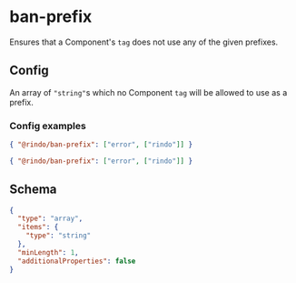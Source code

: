 # ban-prefix

Ensures that a Component's `tag` does not use any of the given prefixes.

## Config

An array of `"string"`s which no Component `tag` will be allowed to use as a prefix.

### Config examples

```json
{ "@rindo/ban-prefix": ["error", ["rindo"]] }
```

```json
{ "@rindo/ban-prefix": ["error", ["rindo"]] }
```

## Schema

```json
{
  "type": "array",
  "items": {
    "type": "string"
  },
  "minLength": 1,
  "additionalProperties": false
}
```
